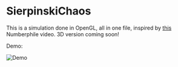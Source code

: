 # SierpinskiChaos

This is a simulation done in OpenGL, all in one file, inspired by [this](https://www.youtube.com/watch?v=kbKtFN71Lfs) Numberphile video. 3D version coming soon!

Demo:

![Demo](https://i.imgur.com/Dn1X1A1.gif)
